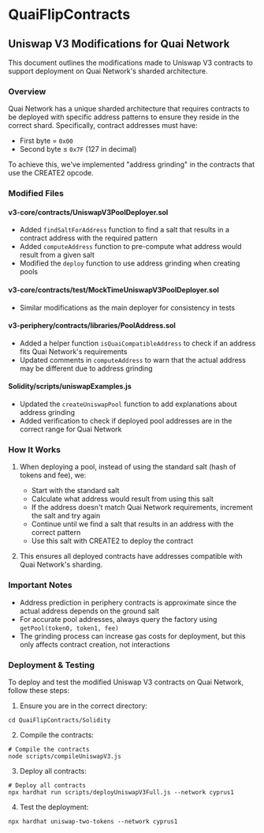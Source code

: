 # QuaiFlipContracts
## Uniswap V3 Modifications for Quai Network

This document outlines the modifications made to Uniswap V3 contracts to support deployment on Quai Network's sharded architecture.

### Overview

Quai Network has a unique sharded architecture that requires contracts to be deployed with specific address patterns to ensure they reside in the correct shard. Specifically, contract addresses must have:

- First byte = `0x00`
- Second byte ≤ `0x7F` (127 in decimal)

To achieve this, we've implemented "address grinding" in the contracts that use the CREATE2 opcode.

### Modified Files

#### v3-core/contracts/UniswapV3PoolDeployer.sol

- Added `findSaltForAddress` function to find a salt that results in a contract address with the required pattern
- Added `computeAddress` function to pre-compute what address would result from a given salt
- Modified the `deploy` function to use address grinding when creating pools

#### v3-core/contracts/test/MockTimeUniswapV3PoolDeployer.sol

- Similar modifications as the main deployer for consistency in tests

#### v3-periphery/contracts/libraries/PoolAddress.sol

- Added a helper function `isQuaiCompatibleAddress` to check if an address fits Quai Network's requirements
- Updated comments in `computeAddress` to warn that the actual address may be different due to address grinding

#### Solidity/scripts/uniswapExamples.js

- Updated the `createUniswapPool` function to add explanations about address grinding
- Added verification to check if deployed pool addresses are in the correct range for Quai Network

### How It Works

1. When deploying a pool, instead of using the standard salt (hash of tokens and fee), we:
   - Start with the standard salt
   - Calculate what address would result from using this salt
   - If the address doesn't match Quai Network requirements, increment the salt and try again
   - Continue until we find a salt that results in an address with the correct pattern
   - Use this salt with CREATE2 to deploy the contract

2. This ensures all deployed contracts have addresses compatible with Quai Network's sharding.

### Important Notes

- Address prediction in periphery contracts is approximate since the actual address depends on the ground salt
- For accurate pool addresses, always query the factory using `getPool(token0, token1, fee)`
- The grinding process can increase gas costs for deployment, but this only affects contract creation, not interactions

### Deployment & Testing

To deploy and test the modified Uniswap V3 contracts on Quai Network, follow these steps:

1. Ensure you are in the correct directory:
```shell
cd QuaiFlipContracts/Solidity
```
2. Compile the contracts:
```shell
# Compile the contracts
node scripts/compileUniswapV3.js
```
3. Deploy all contracts:
```shell
# Deploy all contracts
npx hardhat run scripts/deployUniswapV3Full.js --network cyprus1
```
4. Test the deployment:
```shell
npx hardhat uniswap-two-tokens --network cyprus1 
```
